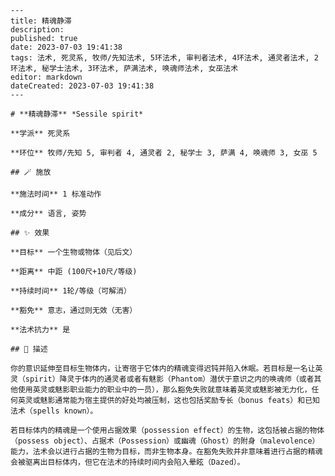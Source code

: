 
    ---
    title: 精魂静滞
    description: 
    published: true
    date: 2023-07-03 19:41:38
    tags: 法术, 死灵系, 牧师/先知法术, 5环法术, 审判者法术, 4环法术, 通灵者法术, 2环法术, 秘学士法术, 3环法术, 萨满法术, 唤魂师法术, 女巫法术
    editor: markdown
    dateCreated: 2023-07-03 19:41:38
    ---

    # **精魂静滞** *Sessile spirit*

    **学派** 死灵系 

    **环位** 牧师/先知 5, 审判者 4, 通灵者 2, 秘学士 3, 萨满 4, 唤魂师 3, 女巫 5

    ## 🪄 施放

    **施法时间** 1 标准动作

    **成分** 语言, 姿势

    ## ✨ 效果 

    **目标** 一个生物或物体（见后文） 

    **距离** 中距 (100尺+10尺/等级)  

    **持续时间** 1轮/等级（可解消） 

    **豁免** 意志，通过则无效（无害）

    **法术抗力** 是

    ## 📖 描述

    你的意识延伸至目标生物体内，让寄宿于它体内的精魂变得迟钝并陷入休眠。若目标是一名让英灵（spirit）降灵于体内的通灵者或者有魅影（Phantom）潜伏于意识之内的唤魂师（或者其他使用英灵或魅影职业能力的职业中的一员），那么豁免失败就意味着英灵或魅影被无力化，任何英灵或魅影通常能为宿主提供的好处均被压制，这也包括奖励专长（bonus feats）和已知法术（spells known）。

    若目标体内的精魂是一个使用占据效果（possession effect）的生物，这包括被占据的物体（possess object）、占据术（Possession）或幽魂（Ghost）的附身（malevolence）能力，法术会以进行占据的生物为目标，而非生物本身。在豁免失败并非意味着进行占据的精魂会被驱离出目标体内，但它在法术的持续时间内会陷入晕眩（Dazed）。
    